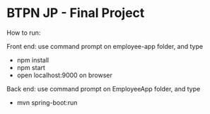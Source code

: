 # BTPN JP - Final Project


How to run:

Front end:
use command prompt on employee-app folder, and type
- npm install
- npm start
- open localhost:9000 on browser

Back end:
use command prompt on EmployeeApp folder, and type
- mvn spring-boot:run